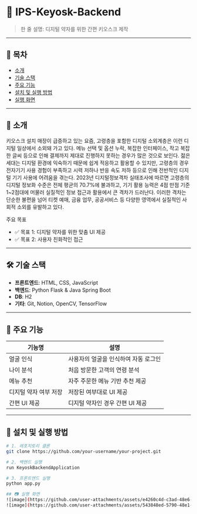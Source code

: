 # 🧠 IPS-Keyosk-Backend

> 한 줄 설명: 디지털 약자를 위한 간편 키오스크 제작 

---

## 📌 목차

- [소개](#소개)
- [기술 스택](#기술-스택)
- [주요 기능](#주요-기능)
- [설치 및 실행 방법](#설치-및-실행-방법)
- [실행 화면](#실행-화면)

---

## 📖 소개
키오스크 설치 매장이 급증하고 있는 요즘, 고령층을 포함한 디지털 소외계층은 이런 디지털 일상에서 소외돼 가고 있다. 메뉴 선택 및  옵션 누락, 복잡한 인터페이스, 작고 복잡한 글씨 등으로 인해 결제까지 제대로 진행하지 못하는 경우가 많은 것으로 보인다. 젊은 세대는 디지털 환경에 익숙하기 때문에 쉽게 적응하고 활용할 수 있지만, 고령층의 경우 전자기기 사용 경험이 부족하고 시력 저하나 반응 속도 저하 등으로 인해 전반적인 디지털 기기 사용에 어려움을 겪는다. 2023년 디지털정보격차 실태조사에 따르면 고령층의 디지털 정보화 수준은 전체 평균의 70.7%에 불과하고, 기기 활용 능력은 4점 만점 기준 1~2점대에 머물러 실질적인 정보 접근과 활용에서 큰 격차가 드러난다. 이러한 격차는 단순한 불편을 넘어 티켓 예매, 금융 업무, 공공서비스 등 다양한 영역에서 실질적인 사회적 소외를 유발하고 있다.

주요 목표

- ✅ 목표 1: 디지털 약자를 위한 맞춤 UI 제공 
- ✅ 목표 2: 사용자 친화적인 접근 

---

## 🛠️ 기술 스택

- **프론트엔드**: HTML, CSS, JavaScript
- **백엔드**: Python Flask & Java Spring Boot
- **DB**: H2
- **기타**: Git, Notion, OpenCV, TensorFlow
 
---

## 🚀 주요 기능

| 기능명 | 설명 |
|--------|------|
| 얼굴 인식 | 사용자의 얼굴을 인식하여 자동 로그인 |
| 나이 분석 | 처음 방문한 고객의 연령 분석 |
| 메뉴 추천 | 자주 주문한 메뉴 기반 추천 제공 |
| 디지털 약자 여부 저장 | 저장된 여부대로 UI 제공 |
| 간편 UI 제공 | 디지털 약자인 경우 간편 UI 제공 |

---

## 💾 설치 및 실행 방법

```bash
# 1. 레포지토리 클론
git clone https://github.com/your-username/your-project.git

# 2. 백엔드 실행
run KeyoskBackendApplication

# 3. 프론트엔드 실행
python app.py

## 📷 실행 화면
![image](https://github.com/user-attachments/assets/e4260c4d-c3ad-48e6-bf70-437ab409dae2)
![image](https://github.com/user-attachments/assets/543848ed-5790-48e1-9389-6badf7665c8e)


